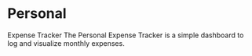 # Personal
Expense Tracker
The Personal Expense Tracker is a simple dashboard to log and visualize monthly expenses.
